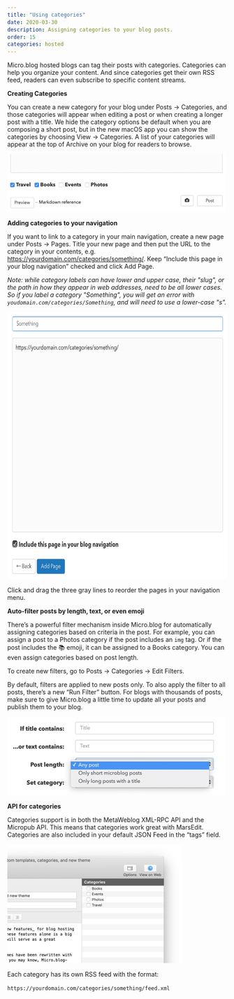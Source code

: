 ```yaml
---
title: "Using categories"
date: 2020-03-30
description: Assigning categories to your blog posts.
order: 15
categories: hosted
---
```


Micro.blog hosted blogs can tag their posts with categories. Categories can help you organize your content. And since categories get their own RSS feed, readers can even subscribe to specific content streams.

**Creating Categories**

You can create a new category for your blog under Posts → Categories, and those categories will appear when editing a post or when creating a longer post with a title. We hide the category options be default when you are composing a short post, but in the new macOS app you can show the categories by choosing View → Categories. A list of your categories will appear at the top of Archive on your blog for readers to browse.

<img src="/assets/images/web/categories-checkboxes.jpg" width="500" height="132" alt="Category checkboxes" />

**Adding categories to your navigation**

If you want to link to a category in your main navigation, create a new page under Posts → Pages. Title your new page and then put the URL to the category in your contents, e.g. https://yourdomain.com/categories/something/. Keep “Include this page in your blog navigation” checked and click Add Page.

_Note: while category labels can have lower and upper case, their "slug", or the path in how they appear in web addresses, need to be all lower cases. So if you label a category "Something", you will get an error with `youdomain.com/categories/Something`, and will need to use a lower-case "s"._

<img src="/assets/images/web/categories-navigation.jpg" width="700" height="610" alt="Categories in navigation" />

Click and drag the three gray lines to reorder the pages in your navigation menu.

**Auto-filter posts by length, text, or even emoji**

There’s a powerful filter mechanism inside Micro.blog for automatically assigning categories based on criteria in the post. For example, you can assign a post to a Photos category if the post includes an `img` tag. Or if the post includes the 📚 emoji, it can be assigned to a Books category. You can even assign categories based on post length.

To create new filters, go to Posts → Categories → Edit Filters.

By default, filters are applied to new posts only. To also apply the filter to all posts, there’s a new “Run Filter” button. For blogs with thousands of posts, make sure to give Micro.blog a little time to update all your posts and publish them to your blog.

<img src="/assets/images/web/categories-filters.jpg" width="500" height="179" alt="Categories and filters" />

**API for categories**

Categories support is in both the MetaWeblog XML-RPC API and the Micropub API. This means that categories work great with MarsEdit. Categories are also included in your default JSON Feed in the “tags” field.

<img src="/assets/images/web/categories-marsedit.jpg" width="400" height="271" alt="Categories in MarsEdit" />

Each category has its own RSS feed with the format:

`https://yourdomain.com/categories/something/feed.xml`
